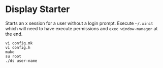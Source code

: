 # Display Starter

Starts an x session for a user without a login prompt.
Execute `~/.xinit` which will need to have execute permissions
and `exec window-manager` at the end.


```
vi config.mk
vi config.h
make
su root
./ds user-name
```


